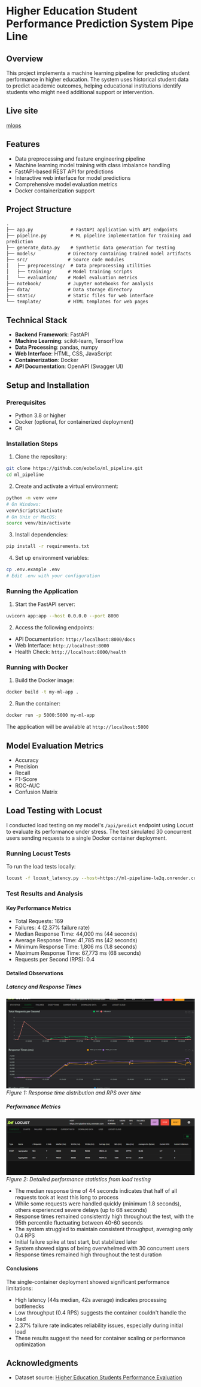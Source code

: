 # Higher Education Student Performance Prediction System Pipe Line

## Overview
This project implements a machine learning pipeline for predicting student performance in higher education. The system uses historical student data to predict academic outcomes, helping educational institutions identify students who might need additional support or intervention.

## Live site
[mlops](https://ml-pipeline-le2q.onrender.com/)

## Features
- Data preprocessing and feature engineering pipeline
- Machine learning model training with class imbalance handling
- FastAPI-based REST API for predictions
- Interactive web interface for model predictions
- Comprehensive model evaluation metrics
- Docker containerization support


## Project Structure
```
.
├── app.py              # FastAPI application with API endpoints
├── pipeline.py         # ML pipeline implementation for training and prediction
├── generate_data.py    # Synthetic data generation for testing
├── models/            # Directory containing trained model artifacts
├── src/               # Source code modules
│   ├── preprocessing/  # Data preprocessing utilities
│   ├── training/      # Model training scripts
│   └── evaluation/    # Model evaluation metrics
├── notebook/          # Jupyter notebooks for analysis
├── data/              # Data storage directory
├── static/            # Static files for web interface
└── template/          # HTML templates for web pages
```

## Technical Stack
- **Backend Framework**: FastAPI
- **Machine Learning**: scikit-learn, TensorFlow
- **Data Processing**: pandas, numpy
- **Web Interface**: HTML, CSS, JavaScript
- **Containerization**: Docker
- **API Documentation**: OpenAPI (Swagger UI)

## Setup and Installation

### Prerequisites
- Python 3.8 or higher
- Docker (optional, for containerized deployment)
- Git

### Installation Steps

1. Clone the repository:
```bash
git clone https://github.com/eobolo/ml_pipeline.git
cd ml_pipeline
```

2. Create and activate a virtual environment:
```bash
python -m venv venv
# On Windows:
venv\Scripts\activate
# On Unix or MacOS:
source venv/bin/activate
```

3. Install dependencies:
```bash
pip install -r requirements.txt
```

4. Set up environment variables:
```bash
cp .env.example .env
# Edit .env with your configuration
```

### Running the Application

1. Start the FastAPI server:
```bash
uvicorn app:app --host 0.0.0.0 --port 8000
```

2. Access the following endpoints:
- API Documentation: `http://localhost:8000/docs`
- Web Interface: `http://localhost:8000`
- Health Check: `http://localhost:8000/health`

### Running with Docker
1. Build the Docker image:
```bash
docker build -t my-ml-app .
```

2. Run the container:
```bash
docker run -p 5000:5000 my-ml-app
```

The application will be available at `http://localhost:5000`

## Model Evaluation Metrics
- Accuracy
- Precision
- Recall
- F1-Score
- ROC-AUC
- Confusion Matrix

## Load Testing with Locust
I conducted load testing on my model's `/api/predict` endpoint using Locust to evaluate its performance under stress. The test simulated 30 concurrent users sending requests to a single Docker container deployment.

### Running Locust Tests
To run the load tests locally:
```bash
locust -f locust_latency.py --host=https://ml-pipeline-le2q.onrender.com
```

### Test Results and Analysis

#### Key Performance Metrics
- Total Requests: 169
- Failures: 4 (2.37% failure rate)
- Median Response Time: 44,000 ms (44 seconds)
- Average Response Time: 41,785 ms (42 seconds)
- Minimum Response Time: 1,806 ms (1.8 seconds)
- Maximum Response Time: 67,773 ms (68 seconds)
- Requests per Second (RPS): 0.4

#### Detailed Observations

##### Latency and Response Times
![Locust Test Results](locustgraph.png)
*Figure 1: Response time distribution and RPS over time*

##### Performance Metrics
![Locust Performance Metrics](locusttable.png)
*Figure 2: Detailed performance statistics from load testing*

- The median response time of 44 seconds indicates that half of all requests took at least this long to process
- While some requests were handled quickly (minimum 1.8 seconds), others experienced severe delays (up to 68 seconds)
- Response times remained consistently high throughout the test, with the 95th percentile fluctuating between 40-60 seconds
- The system struggled to maintain consistent throughput, averaging only 0.4 RPS
- Initial failure spike at test start, but stabilized later
- System showed signs of being overwhelmed with 30 concurrent users
- Response times remained high throughout the test duration

#### Conclusions
The single-container deployment showed significant performance limitations:
- High latency (44s median, 42s average) indicates processing bottlenecks
- Low throughput (0.4 RPS) suggests the container couldn't handle the load
- 2.37% failure rate indicates reliability issues, especially during initial load
- These results suggest the need for container scaling or performance optimization

## Acknowledgments
- Dataset source: [Higher Education Students Performance Evaluation](https://www.kaggle.com/datasets/csafrit2/higher-education-students-performance-evaluation?select=student_prediction.csv)
